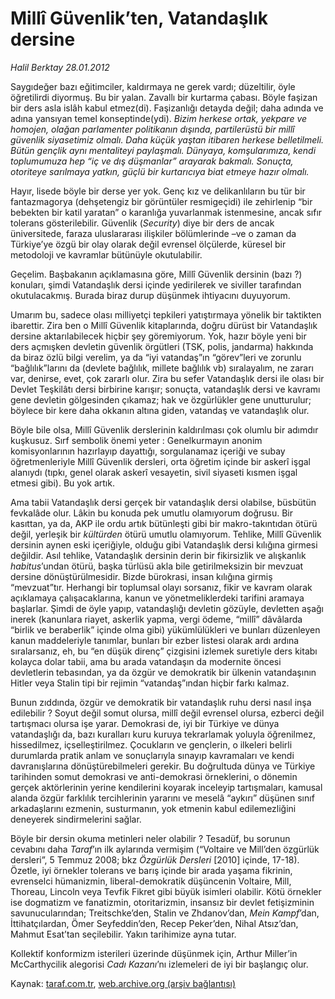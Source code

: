 # Millî Güvenlik’ten, Vatandaşlık dersine 

*Halil Berktay 28.01.2012*

<div class="yazi"><p>Saygıdeğer bazı eğitimciler, kaldırmaya ne gerek vardı; düzeltilir, öyle öğretilirdi diyormuş. Bu bir yalan. Zavallı bir kurtarma çabası. Böyle faşizan bir ders asla islâh kabul etmez(di). Faşizanlığı detayda değil; daha adında ve adına yansıyan temel konseptinde(ydi). <i>Bizim herkese ortak, yekpare ve homojen, olağan parlamenter politikanın dışında, partilerüstü bir millî güvenlik siyasetimiz olmalı. Daha küçük yaştan itibaren herkese belletilmeli. Bütün gençlik aynı mentaliteyi paylaşmalı. Dünyaya, komşularımıza, kendi toplumumuza hep “iç ve dış düşmanlar” arayarak bakmalı. Sonuçta, otoriteye sarılmaya yatkın, güçlü bir kurtarıcıya biat etmeye hazır olmalı.</i></p>
<p>Hayır, lisede böyle bir derse yer yok. Genç kız ve delikanlıların bu tür bir fantazmagorya (dehşetengiz bir görüntüler resmigeçidi) ile zehirlenip “bir bebekten bir katil yaratan” o karanlığa yuvarlanmak istenmesine, ancak sıfır tolerans gösterilebilir. Güvenlik (<i>Security</i>) diye bir ders de ancak üniversitede, faraza uluslararası ilişkiler bölümlerinde –ve o zaman da Türkiye’ye özgü bir olay olarak değil evrensel ölçülerde, küresel bir metodoloji ve kavramlar bütünüyle okutulabilir. </p>
<p>Geçelim. Başbakanın açıklamasına göre, Millî Güvenlik dersinin (bazı ?) konuları, şimdi Vatandaşlık dersi içinde yedirilerek ve siviller tarafından okutulacakmış. Burada biraz durup düşünmek ihtiyacını duyuyorum.</p>
<p>Umarım bu, sadece olası milliyetçi tepkileri yatıştırmaya yönelik bir taktikten ibarettir. Zira ben o Millî Güvenlik kitaplarında, doğru dürüst bir Vatandaşlık dersine aktarılabilecek hiçbir şey göremiyorum. Yok, hazır böyle yeni bir ders açmışken devletin güvenlik örgütleri (TSK, polis, jandarma) hakkında da biraz özlü bilgi verelim, ya da “iyi vatandaş”ın “görev”leri ve zorunlu “bağlılık”larını da (devlete bağlılık, millete bağlılık vb) sıralayalım, ne zararı var, denirse, evet, çok zararlı olur. Zira bu sefer Vatandaşlık dersi ile olası bir Devlet Teşkilâtı dersi birbirine karışır; sonuçta, vatandaşlık dersi ve kavramı gene devletin gölgesinden çıkamaz; hak ve özgürlükler gene unutturulur; böylece bir kere daha okkanın altına giden, vatandaş ve vatandaşlık olur. </p>
<p>Böyle bile olsa, Millî Güvenlik derslerinin kaldırılması çok olumlu bir adımdır kuşkusuz. Sırf sembolik önemi yeter : Genelkurmayın anonim komisyonlarının hazırlayıp dayattığı, sorgulanamaz içeriği ve subay öğretmenleriyle Millî Güvenlik dersleri, orta öğretim içinde bir askerî işgal alanıydı (tıpkı, genel olarak askerî vesayetin, sivil siyaseti kısmen işgal etmesi gibi). Bu yok artık.</p>
<p>Ama tabii Vatandaşlık dersi gerçek bir vatandaşlık dersi olabilse, büsbütün fevkalâde olur. Lâkin bu konuda pek umutlu olamıyorum doğrusu. Bir kasıttan, ya da, AKP ile ordu artık bütünleşti gibi bir makro-takıntıdan ötürü değil, yerleşik bir <i>kültürden</i> ötürü umutlu olamıyorum. Tehlike, Millî Güvenlik dersinin aynen eski içeriğiyle, olduğu gibi Vatandaşlık dersi kılığına girmesi değildir. Asıl tehlike, Vatandaşlık dersinin derin bir fikirsizlik ve alışkanlık <i>habitus</i>’undan ötürü, başka türlüsü akla bile getirilmeksizin bir mevzuat dersine dönüştürülmesidir. Bizde bürokrasi, insan kılığına girmiş “mevzuat”tır. Herhangi bir toplumsal olayı sorsanız, fikir ve kavram olarak açıklamaya çalışacaklarına, kanun ve yönetmeliklerdeki tarifini aramaya başlarlar. Şimdi de öyle yapıp, vatandaşlığı devletin gözüyle, devletten aşağı inerek (kanunlara riayet, askerlik yapma, vergi ödeme, “millî” dâvâlarda “birlik ve beraberlik” içinde olma gibi) yükümlülükleri ve bunları düzenleyen kanun maddeleriyle tanımlar, bunları bir ezber listesi olarak ardı ardına sıralarsanız, eh, bu “en düşük direnç” çizgisini izlemek suretiyle ders kitabı kolayca dolar tabii, ama bu arada vatandaşın da modernite öncesi devletlerin tebasından, ya da özgür ve demokratik bir ülkenin vatandaşının Hitler veya Stalin tipi bir rejimin “vatandaş”ından hiçbir farkı kalmaz.</p>
<p>Bunun zıddında, özgür ve demokratik bir vatandaşlık ruhu dersi nasıl inşa edilebilir ? Soyut değil somut olursa, millî değil evrensel olursa, ezberci değil tartışmacı olursa işe yarar. Demokrasi de, iyi bir Türkiye ve dünya vatandaşlığı da, bazı kuralları kuru kuruya tekrarlamak yoluyla öğrenilmez, hissedilmez, içselleştirilmez. Çocukların ve gençlerin, o ilkeleri belirli durumlarda pratik anlam ve sonuçlarıyla sınayıp kavramaları ve kendi davranışlarına dönüştürebilmeleri gerekir. Bu doğrultuda dünya ve Türkiye tarihinden somut demokrasi ve anti-demokrasi örneklerini, o dönemin gerçek aktörlerinin yerine kendilerini koyarak inceleyip tartışmaları, kamusal alanda özgür farklılık tercihlerinin yararını ve meselâ “aykırı” düşünen sınıf arkadaşlarını ezmenin, susturmanın, yok etmenin kabul edilemezliğini deneyerek sindirmelerini sağlar.</p>
<p>Böyle bir dersin okuma metinleri neler olabilir ? Tesadüf, bu sorunun cevabını daha <i>Taraf</i>’ın ilk aylarında vermişim (“Voltaire ve Mill’den özgürlük dersleri”, 5 Temmuz 2008; bkz <i>Özgürlük Dersleri</i> [2010] içinde, 17-18). Özetle, iyi örnekler tolerans ve barış içinde bir arada yaşama fikrinin, evrenselci hümanizmin, liberal-demokratik düşüncenin Voltaire, Mill, Thoreau, Lincoln veya Tevfik Fikret gibi büyük isimleri olabilir. Kötü örnekler ise dogmatizm ve fanatizmin, otoritarizmin, insansız bir devlet fetişizminin savunucularından; Treitschke’den, Stalin ve Zhdanov’dan, <i>Mein Kampf</i>’dan, İttihatçılardan, Ömer Seyfeddin’den, Recep Peker’den, Nihal Atsız’dan, Mahmut Esat’tan seçilebilir. Yakın tarihimize ayna tutar.</p>
<p>Kollektif konformizm isterileri üzerinde düşünmek için, Arthur Miller’in McCarthycilik alegorisi <i>Cadı Kazanı</i>’nı izlemeleri de iyi bir başlangıç olur.</p>
</div>

Kaynak: [taraf.com.tr](http://www.taraf.com.tr/halil-berktay/makale-milli-guvenlik-ten-vatandaslik-dersine.htm), [web.archive.org (arşiv bağlantısı)](http://web.archive.org/web/20131022140925/http://www.taraf.com.tr/halil-berktay/makale-milli-guvenlik-ten-vatandaslik-dersine.htm)
